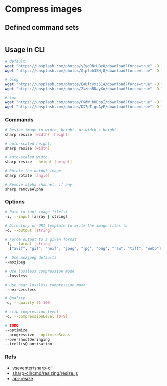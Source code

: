 
[sharp-cli]: https://github.com/vseventer/sharp-cli  
[sharp-cli/resize.js]: https://github.com/vseventer/sharp-cli/blob/master/cmd/resizing/resize.js  
[sharp-api-docs/resize]: https://sharp.pixelplumbing.com/api-resize  

# Compress images  

## Defined command sets  

  ```sh
  ```

## Usage in CLI  

  ```sh
  # default
  wget "https://unsplash.com/photos/yZygONrUBe8/download?force=true" -O "./src/assets/background/yZygONrUBe8.jpg"
  wget "https://unsplash.com/photos/Q1p7bh3SHj8/download?force=true" -O "./src/assets/background/Q1p7bh3SHj8.jpg"

  # blog
  wget "https://unsplash.com/photos/E8Ufcyxz514/download?force=true" -O "./src/assets/background/E8Ufcyxz514.jpg"
  wget "https://unsplash.com/photos/ZkzobNDayXo/download?force=true" -O "./src/assets/background/ZkzobNDayXo.jpg"

  # tas
  wget "https://unsplash.com/photos/PGdW_bHDbpI/download?force=true" -O "./src/assets/background/PGdW_bHDbpI.jpg"
  wget "https://unsplash.com/photos/DX7pT_guAyE/download?force=true" -O "./src/assets/background/DX7pT_guAyE.jpg"
  ```

### Commands  

  ```sh
  # Resize image to width, height, or width × height.
  sharp resize [width] [height]

  # auto-scaled height.
  sharp resize [width]

  # auto-scaled width.
  sharp resize --height [height]

  # Rotate the output image.
  sharp rotate [angle]

  # Remove alpha channel, if any.
  sharp removeAlpha
  ```

### Options  

  ```sh
  # Path to (an) image file(s)
  -i, --input [array | string]

  # Directory or URI template to write the image files to
  -o, --output [string]

  # Force output to a given format
  -f, --format [string]
    ["avif", "gif", "heif", "jpeg", "jpg", "png", "raw", "tiff", "webp"]

  #  Use mozjpeg defaults
  --mozjpeg

  # Use lossless compression mode
  --lossless

  # Use near_lossless compression mode
  --nearLossless

  # Quality
  -q, --quality [1-100]

  # zlib compression level
  -c, --compressionLevel [0-9]

  # TODO
  --optimize
  --progressive --optimizeScans
  --overshootDeringing
  --trellisQuantisation
  ```  

### Refs  

- [vseventer/sharp-cli][sharp-cli]  
- [sharp-cli/cmd/resizing/resize.js][sharp-cli/resize.js]  
- [api-resize][sharp-api-docs/resize]  
